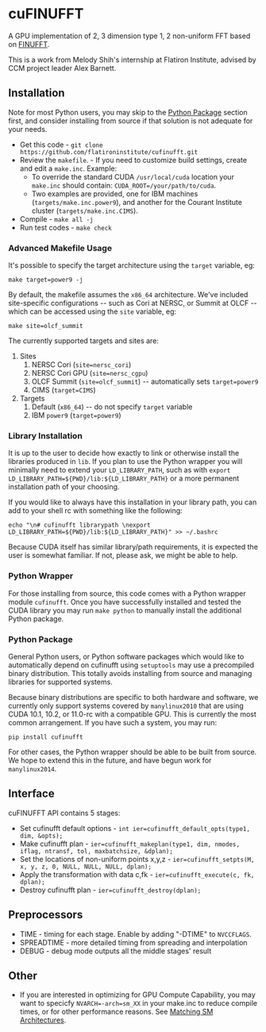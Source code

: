 # cuFINUFFT
A GPU implementation of 2, 3 dimension type 1, 2 non-uniform FFT based on [FINUFFT][1].

This is a work from Melody Shih's internship at Flatiron Institute, advised by CCM project leader Alex Barnett.

## Installation

Note for most Python users, you may skip to the [Python Package](#Python-Package) section first,
and consider installing from source if that solution is not adequate for your needs.

 - Get this code - `git clone https://github.com/flatironinstitute/cufinufft.git`
 - Review the `makefile`. - If you need to customize build settings, create and edit a `make.inc`.  Example:
   - To override the standard CUDA `/usr/local/cuda` location your `make.inc` should contain: `CUDA_ROOT=/your/path/to/cuda`.
   - Two examples are provided, one for IBM machines (`targets/make.inc.power9`), and another for the Courant Institute cluster (`targets/make.inc.CIMS`).
 - Compile - `make all -j`
 - Run test codes - `make check`

### Advanced Makefile Usage

It's possible to specify the target architecture using the `target` variable, eg:
```
make target=power9 -j
```
By default, the makefile assumes the `x86_64` architecture. We've included
site-specific configurations -- such as Cori at NERSC, or Summit at OLCF --
which can be accessed using the `site` variable, eg:
```
make site=olcf_summit
```

The currently supported targets and sites are:
1. Sites
    1. NERSC Cori (`site=nersc_cori`)
    2. NERSC Cori GPU (`site=nersc_cgpu`)
    3. OLCF Summit (`site=olcf_summit`) -- automatically sets `target=power9`
    4. CIMS (`target=CIMS`)
2. Targets
    1. Default (`x86_64`) -- do not specify `target` variable
    2. IBM `power9` (`target=power9`)

### Library Installation

It is up to the user to decide how exactly to link or otherwise install the libraries produced in `lib`.
If you plan to use the Python wrapper you will minimally need to extend your `LD_LIBRARY_PATH`,
such as with `export LD_LIBRARY_PATH=${PWD}/lib:${LD_LIBRARY_PATH}` or a more permanent installation
path of your choosing.

If you would like to always have this installation in your library path, you can add to your shell rc
with something like the following:

`echo "\n# cufinufft librarypath \nexport LD_LIBRARY_PATH=${PWD}/lib:${LD_LIBRARY_PATH}" >> ~/.bashrc`

Because CUDA itself has similar library/path requirements, it is expected the user is somewhat familiar.
If not, please ask, we might be able to help.

### Python Wrapper

For those installing from source, this code comes with a Python wrapper module `cufinufft`.
Once you have successfully installed and tested the CUDA library
you may run `make python` to manually install the additional Python package.

### Python Package

General Python users, or Python software packages which would like to automatically
depend on cufinufft using `setuptools` may use a precompiled binary distribution.
This totally avoids installing from source and managing libraries for supported systems.

Because binary distributions are specific to both hardware and software,
we currently only support systems covered by `manylinux2010` that are using
CUDA 10.1, 10.2, or 11.0-rc with a compatible GPU. This is currently the most
common arrangement.  If you have such a system, you may run:

`pip install cufinufft`

For other cases, the Python wrapper should be able to be built from source.
We hope to extend this in the future, and have begun work for `manylinux2014`.
 
## Interface
cuFINUFFT API contains 5 stages:
 - Set cufinufft default options - ```int ier=cufinufft_default_opts(type1, dim, &opts);```
 - Make cufinufft plan - ``` ier=cufinufft_makeplan(type1, dim, nmodes, iflag, ntransf, tol, maxbatchsize, &dplan); ```
 - Set the locations of non-uniform points x,y,z - ```ier=cufinufft_setpts(M, x, y, z, 0, NULL, NULL, NULL, dplan);```
 - Apply the transformation with data c,fk - ```ier=cufinufft_execute(c, fk, dplan); ```
 - Destroy cufinufft plan - ```ier=cufinufft_destroy(dplan);```
 
## Preprocessors
 - TIME - timing for each stage.  Enable by adding "-DTIME" to `NVCCFLAGS`.
 - SPREADTIME - more detailed timing from spreading and interpolation
 - DEBUG - debug mode outputs all the middle stages' result
 
## Other
 - If you are interested in optimizing for GPU Compute Capability,
 you may want to specicfy ```NVARCH=-arch=sm_XX``` in your make.inc to reduce compile times,
 or for other performance reasons. See [Matching SM Architectures][2].

[1]: https://github.com/flatironinstitute/finufft
[2]: http://arnon.dk/matching-sm-architectures-arch-and-gencode-for-various-nvidia-cards/
